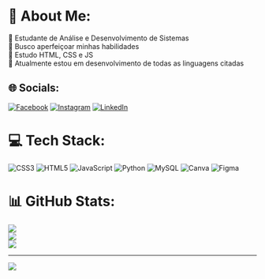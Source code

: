 # 💫 About Me:
🔭 Estudante de Análise e Desenvolvimento de Sistemas<br>👯 Busco aperfeiçoar minhas habilidades<br>🌱 Estudo HTML, CSS e JS<br>💬 Atualmente estou em desenvolvimento de todas as linguagens citadas<br>


## 🌐 Socials:
[![Facebook](https://img.shields.io/badge/Facebook-%231877F2.svg?logo=Facebook&logoColor=white)](https://facebook.com/paulorogerio.catarin) [![Instagram](https://img.shields.io/badge/Instagram-%23E4405F.svg?logo=Instagram&logoColor=white)](https://instagram.com/pcatarin) [![LinkedIn](https://img.shields.io/badge/LinkedIn-%230077B5.svg?logo=linkedin&logoColor=white)](https://linkedin.com/in/paulo-rogério-catarin-9848359b) 

# 💻 Tech Stack:
![CSS3](https://img.shields.io/badge/css3-%231572B6.svg?style=plastic&logo=css3&logoColor=white) ![HTML5](https://img.shields.io/badge/html5-%23E34F26.svg?style=plastic&logo=html5&logoColor=white) ![JavaScript](https://img.shields.io/badge/javascript-%23323330.svg?style=plastic&logo=javascript&logoColor=%23F7DF1E) ![Python](https://img.shields.io/badge/python-3670A0?style=plastic&logo=python&logoColor=ffdd54) ![MySQL](https://img.shields.io/badge/mysql-%2300f.svg?style=plastic&logo=mysql&logoColor=white) ![Canva](https://img.shields.io/badge/Canva-%2300C4CC.svg?style=plastic&logo=Canva&logoColor=white) 	![Figma](https://img.shields.io/badge/figma-%23F24E1E.svg?style=plastic&logo=figma&logoColor=white)
# 📊 GitHub Stats:
![](https://github-readme-stats.vercel.app/api?username=pcatarin&theme=midnight-purple&hide_border=false&include_all_commits=false&count_private=false)<br/>
![](https://github-readme-streak-stats.herokuapp.com/?user=pcatarin&theme=midnight-purple&hide_border=false)<br/>
![](https://github-readme-stats.vercel.app/api/top-langs/?username=pcatarin&theme=midnight-purple&hide_border=false&include_all_commits=false&count_private=false&layout=compact)

---
[![](https://visitcount.itsvg.in/api?id=pcatarin&icon=2&color=1)](https://visitcount.itsvg.in)

<!-- Proudly created with GPRM ( https://gprm.itsvg.in ) -->
